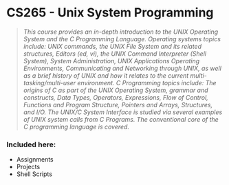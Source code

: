 # CS265 - Unix System Programming 

>*This course provides an in-depth introduction to the UNIX Operating System and the C Programming Language. Operating systems topics include:  UNIX commands, the UNIX File System and its related structures, Editors (ed, vi), the UNIX Command Interpreter (Shell System), System Administration, UNIX Applications Operating Environments, Communicating and Networking through UNIX, as well as a brief history of UNIX and how it relates to the current multi-tasking/multi-user environment. C Programming topics include:  The origins of C as part of the UNIX Operating System, grammar and constructs, Data Types, Operators, Expressions, Flow of Control, Functions and Program Structure, Pointers and Arrays, Structures, and I/O. The UNIX/C System Interface is studied via several examples of UNIX system calls from C Programs. The conventional core of the C programming language is covered.*
### Included here:
- Assignments
- Projects
- Shell Scripts
